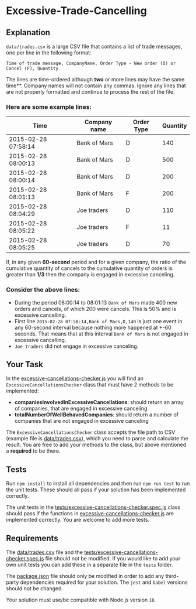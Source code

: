 # Excessive-Trade-Cancelling

## Explanation

`data/trades.csv` is a large CSV file that contains a list of trade messages, one per line in the following format:

`Time of trade message, CompanyName, Order Type - New order (D) or Cancel (F), Quantity`

The lines are time-ordered although **two** or more lines may have the same time\*\*.
Company names will not contain any commas. Ignore any lines that are not properly formatted and continue to process the rest of the file.

### Here are some example lines:

| Time                | Company name | Order Type | Quantity |
| ------------------- | ------------ | ---------- | -------- |
| 2015-02-28 07:58:14 | Bank of Mars | D          | 140      |
| 2015-02-28 08:00:13 | Bank of Mars | D          | 500      |
| 2015-02-28 08:00:14 | Bank of Mars | D          | 200      |
| 2015-02-28 08:01:13 | Bank of Mars | F          | 200      |
| 2015-02-28 08:04:29 | Joe traders  | D          | 110      |
| 2015-02-28 08:05:22 | Joe traders  | F          | 11       |
| 2015-02-28 08:05:25 | Joe traders  | D          | 70       |

If, in any given **60-second** period and for a given company, the ratio of the cumulative quantity of cancels to the cumulative quantity of orders is greater than **1/3** then the company is engaged in excessive canceling.

### Consider the above lines:

- During the period 08:00:14 to 08:01:13 `Bank of Mars` made 400 new orders and cancels,
  of which 200 were cancels. This is 50% and is excessive cancelling.
- First line `2015-02-28 07:58:14,Bank of Mars,D,140` is just one event in any 60-second interval because nothing more happened at +-60 seconds.
  That means that at this interval `Bank of Mars` is not engaged in excessive cancelling.
- `Joe traders` did not engage in excessive canceling.

## Your Task

In the [excessive-cancellations-checker.js](excessive-cancellations-checker.js) you will find an `ExcessiveCancellationsChecker` class that must have 2 methods to be implemented:

- **companiesInvolvedInExcessiveCancellations**: should return an array of companies, that are engaged in excessive canceling
- **totalNumberOfWellBehavedCompanies**: should return a number of companies that are not engaged in excessive canceling

The `ExcessiveCancellationsChecker` class accepts the file path to CSV (example file is [data/trades.csv](data/trades.csv)), which you need to parse and calculate the result. You are free to add your methods to the class, but above mentioned a **required** to be there.

## Tests

Run `npm install` to install all dependencies and then run `npm run test` to run the unit tests. These should all pass if your solution has been implemented correctly.

The unit tests in the [tests/excessive-cancellations-checker.spec.js](tests/excessive-cancellations-checker.spec.js) class should pass if the functions
in [excessive-cancellations-checker.js](excessive-cancellations-checker.js) are implemented correctly. You are welcome to add more tests.

## Requirements

The [data/trades.csv](data/trades.csv) file and the [tests/excessive-cancellations-checker.spec.js](tests/excessive-cancellations-checker.spec.js) file should not be modified. If you would like
to add your own unit tests you can add these in a separate file in the `tests` folder.

The [package.json](package.json) file should only be modified in order to add any third-party dependencies required for your solution. The `jest` and `babel` versions should not be changed.

Your solution must use/be compatible with Node.js version `18`.
